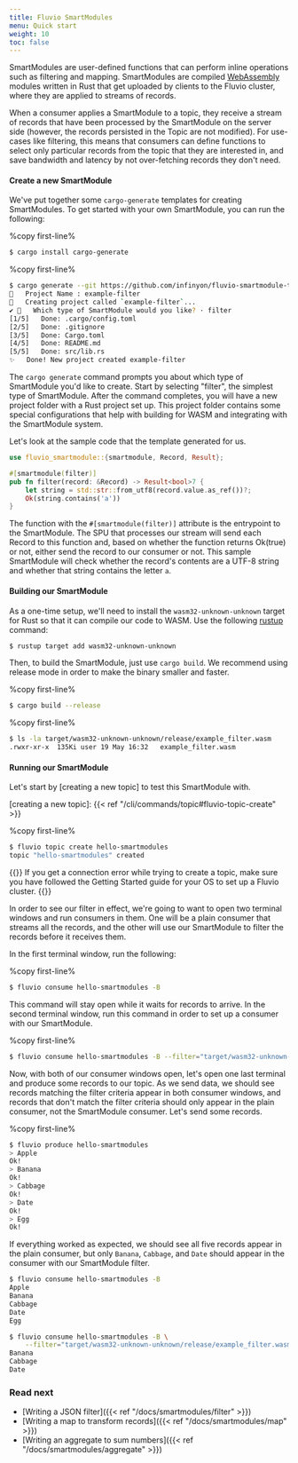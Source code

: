 ```yaml
---
title: Fluvio SmartModules
menu: Quick start
weight: 10
toc: false
---
```


SmartModules are user-defined functions that can perform
inline operations such as filtering and mapping. SmartModules are compiled
<a href="https://webassembly.org/" target="_blank">WebAssembly</a>
modules written in Rust that get uploaded by clients to the Fluvio cluster,
where they are applied to streams of records.

When a consumer applies a SmartModule to a topic, they receive a stream of records
that have been processed by the SmartModule on the server side (however, the records
persisted in the Topic are not modified). For use-cases like
filtering, this means that consumers can define functions to select only particular
records from the topic that they are interested in, and save bandwidth and latency
by not over-fetching records they don't need.

#### Create a new SmartModule

We've put together some `cargo-generate` templates for creating SmartModules. To
get started with your own SmartModule, you can run the following:

%copy first-line%
```bash
$ cargo install cargo-generate
```

%copy first-line%
```bash
$ cargo generate --git https://github.com/infinyon/fluvio-smartmodule-template
🤷   Project Name : example-filter
🔧   Creating project called `example-filter`...
✔ 🤷   Which type of SmartModule would you like? · filter
[1/5]   Done: .cargo/config.toml
[2/5]   Done: .gitignore
[3/5]   Done: Cargo.toml
[4/5]   Done: README.md
[5/5]   Done: src/lib.rs
✨   Done! New project created example-filter
```

The `cargo generate` command prompts you about which type of SmartModule you'd
like to create. Start by selecting "filter", the simplest type of SmartModule.
After the command completes, you will have a new project folder with a Rust
project set up. This project folder contains some special configurations that
help with building for WASM and integrating with the SmartModule system.

Let's look at the sample code that the template generated for us.

```rust
use fluvio_smartmodule::{smartmodule, Record, Result};

#[smartmodule(filter)]
pub fn filter(record: &Record) -> Result<bool>7 {
    let string = std::str::from_utf8(record.value.as_ref())?;
    Ok(string.contains('a'))
}
```

The function with the `#[smartmodule(filter)]` attribute is the entrypoint to the
SmartModule. The SPU that processes our stream will send each Record to this
function and, based on whether the function returns Ok(true) or not, either send
the record to our consumer or not. This sample SmartModule will check whether
the record's contents are a UTF-8 string and whether that string contains the
letter `a`.

#### Building our SmartModule

As a one-time setup, we'll need to install the `wasm32-unknown-unknown` target
for Rust so that it can compile our code to WASM. Use the following [rustup]
command:

[rustup]: https://rustup.rs

```bash
$ rustup target add wasm32-unknown-unknown
```

Then, to build the SmartModule, just use `cargo build`. We recommend using release
mode in order to make the binary smaller and faster.

%copy first-line%
```bash
$ cargo build --release
```

%copy first-line%
```bash
$ ls -la target/wasm32-unknown-unknown/release/example_filter.wasm
.rwxr-xr-x  135Ki user 19 May 16:32   example_filter.wasm
```

#### Running our SmartModule

Let's start by [creating a new topic] to test this SmartModule with.

[creating a new topic]: {{< ref "/cli/commands/topic#fluvio-topic-create" >}}

%copy first-line%
```bash
$ fluvio topic create hello-smartmodules
topic "hello-smartmodules" created
```

{{<idea>}}
If you get a connection error while trying to create a topic, make sure you have
followed the Getting Started guide for your OS to set up a Fluvio cluster.
{{</idea>}}

In order to see our filter in effect, we're going to want to open two terminal
windows and run consumers in them. One will be a plain consumer that streams all
the records, and the other will use our SmartModule to filter the records before
it receives them.

In the first terminal window, run the following:

%copy first-line%
```bash
$ fluvio consume hello-smartmodules -B
```

This command will stay open while it waits for records to arrive. In the second
terminal window, run this command in order to set up a consumer with our
SmartModule.

%copy first-line%
```bash
$ fluvio consume hello-smartmodules -B --filter="target/wasm32-unknown-unknown/release/example_filter.wasm"
```

Now, with both of our consumer windows open, let's open one last terminal and
produce some records to our topic. As we send data, we should see records matching
the filter criteria appear in both consumer windows, and records that don't match
the filter criteria should only appear in the plain consumer, not the SmartModule
consumer. Let's send some records.

%copy first-line%
```bash
$ fluvio produce hello-smartmodules
> Apple
Ok!
> Banana
Ok!
> Cabbage
Ok!
> Date
Ok!
> Egg
Ok!
```

If everything worked as expected, we should see all five records appear in the
plain consumer, but only `Banana`, `Cabbage`, and `Date` should appear in the
consumer with our SmartModule filter.

```bash
$ fluvio consume hello-smartmodules -B
Apple
Banana
Cabbage
Date
Egg
```

```bash
$ fluvio consume hello-smartmodules -B \
    --filter="target/wasm32-unknown-unknown/release/example_filter.wasm"
Banana
Cabbage
Date
```

### Read next

- [Writing a JSON filter]({{< ref "/docs/smartmodules/filter" >}})
- [Writing a map to transform records]({{< ref "/docs/smartmodules/map" >}})
- [Writing an aggregate to sum numbers]({{< ref "/docs/smartmodules/aggregate" >}})
